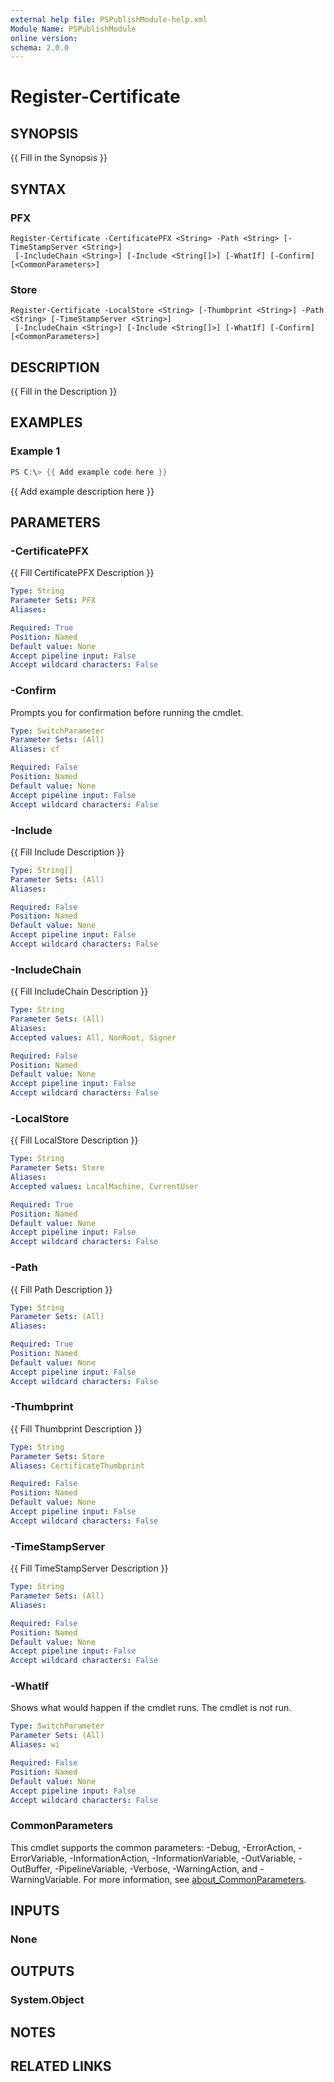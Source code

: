 ```yaml
---
external help file: PSPublishModule-help.xml
Module Name: PSPublishModule
online version:
schema: 2.0.0
---
```


# Register-Certificate

## SYNOPSIS
{{ Fill in the Synopsis }}

## SYNTAX

### PFX
```
Register-Certificate -CertificatePFX <String> -Path <String> [-TimeStampServer <String>]
 [-IncludeChain <String>] [-Include <String[]>] [-WhatIf] [-Confirm] [<CommonParameters>]
```

### Store
```
Register-Certificate -LocalStore <String> [-Thumbprint <String>] -Path <String> [-TimeStampServer <String>]
 [-IncludeChain <String>] [-Include <String[]>] [-WhatIf] [-Confirm] [<CommonParameters>]
```

## DESCRIPTION
{{ Fill in the Description }}

## EXAMPLES

### Example 1
```powershell
PS C:\> {{ Add example code here }}
```

{{ Add example description here }}

## PARAMETERS

### -CertificatePFX
{{ Fill CertificatePFX Description }}

```yaml
Type: String
Parameter Sets: PFX
Aliases:

Required: True
Position: Named
Default value: None
Accept pipeline input: False
Accept wildcard characters: False
```

### -Confirm
Prompts you for confirmation before running the cmdlet.

```yaml
Type: SwitchParameter
Parameter Sets: (All)
Aliases: cf

Required: False
Position: Named
Default value: None
Accept pipeline input: False
Accept wildcard characters: False
```

### -Include
{{ Fill Include Description }}

```yaml
Type: String[]
Parameter Sets: (All)
Aliases:

Required: False
Position: Named
Default value: None
Accept pipeline input: False
Accept wildcard characters: False
```

### -IncludeChain
{{ Fill IncludeChain Description }}

```yaml
Type: String
Parameter Sets: (All)
Aliases:
Accepted values: All, NonRoot, Signer

Required: False
Position: Named
Default value: None
Accept pipeline input: False
Accept wildcard characters: False
```

### -LocalStore
{{ Fill LocalStore Description }}

```yaml
Type: String
Parameter Sets: Store
Aliases:
Accepted values: LocalMachine, CurrentUser

Required: True
Position: Named
Default value: None
Accept pipeline input: False
Accept wildcard characters: False
```

### -Path
{{ Fill Path Description }}

```yaml
Type: String
Parameter Sets: (All)
Aliases:

Required: True
Position: Named
Default value: None
Accept pipeline input: False
Accept wildcard characters: False
```

### -Thumbprint
{{ Fill Thumbprint Description }}

```yaml
Type: String
Parameter Sets: Store
Aliases: CertificateThumbprint

Required: False
Position: Named
Default value: None
Accept pipeline input: False
Accept wildcard characters: False
```

### -TimeStampServer
{{ Fill TimeStampServer Description }}

```yaml
Type: String
Parameter Sets: (All)
Aliases:

Required: False
Position: Named
Default value: None
Accept pipeline input: False
Accept wildcard characters: False
```

### -WhatIf
Shows what would happen if the cmdlet runs.
The cmdlet is not run.

```yaml
Type: SwitchParameter
Parameter Sets: (All)
Aliases: wi

Required: False
Position: Named
Default value: None
Accept pipeline input: False
Accept wildcard characters: False
```

### CommonParameters
This cmdlet supports the common parameters: -Debug, -ErrorAction, -ErrorVariable, -InformationAction, -InformationVariable, -OutVariable, -OutBuffer, -PipelineVariable, -Verbose, -WarningAction, and -WarningVariable. For more information, see [about_CommonParameters](http://go.microsoft.com/fwlink/?LinkID=113216).

## INPUTS

### None

## OUTPUTS

### System.Object
## NOTES

## RELATED LINKS
